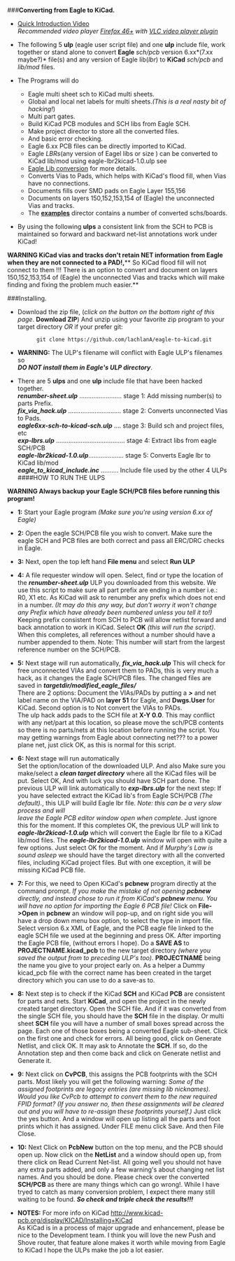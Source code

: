 ###**Converting from Eagle to KiCad.**
*    [Quick Introduction Video](http://cosmosc.com/video/testtital.mp4)  
     *Recommended video player [Firefox 46+](https://www.mozilla.org/en-US/firefox/desktop/) with [VLC video player plugin](http://www.videolan.org/vlc/)*  


* The following 5 **ulp** (eagle user script file) and one **ulp** include file, work together or stand alone to convert **Eagle** *sch/pcb* version 6.xx*(7.xx maybe?)* file(s) and any version of Eagle lib(*lbr*) to **KiCad** *sch/pcb* and *lib/mod* files.  

* The Programs will do
	* Eagle multi sheet sch to KiCad  multi sheets.  
	* Global and local net labels for multi sheets.*(This is a real nasty bit of hacking!*)  
	* Multi part gates.  
	* Build KiCad PCB modules and SCH libs from Eagle SCH.  
	* Make project director to store all the converted files.  
	* And basic error checking.  
	* Eagle 6.xx PCB files can be directly imported to KiCad.  
	* Eagle *LBRs*(any version of Eagel libs or size ) can be converted to KiCad lib/mod using eagle-lbr2kicad-1.0.ulp see  
	* [Eagle Lib conversion]( https://github.com/lachlanA/eagle-to-kicad-libs) for more details.  
	* Converts Vias to Pads, which helps with KiCad's flood fill, when Vias have no connections.  
	* Documents fills over SMD pads on Eagle Layer 155,156  
	* Documents on layers 150,152,153,154 of (Eagle) the unconnected Vias and tracks.  
	* The **[examples](https://github.com/lachlanA/eagle-to-kicad/tree/master/examples)** director contains a number of converted schs/boards.  

* By using the following **ulps**  a consistent link from the SCH to PCB is maintained so forward and backward net-list annotations work under KiCad!  

**WARNING KiCad vias and tracks don't retain NET information from Eagle when they are not connected to a PAD!,**** So KiCad flood fill will not connect to them !!! There is an option to convert and document on layers 150,152,153,154 of (Eagle) the unconnected Vias and tracks which will make finding and fixing the problem much easier.**  


###Installing.
* Download the zip file, (*click on the button on the bottom right of this page*. **Download ZIP**) And unzip using your favorite zip program to your target directory *OR* if your prefer git:

			git clone https://github.com/lachlanA/eagle-to-kicad.git  

* **WARNING:**  The ULP's filename will conflict with Eagle ULP's filenames so  
  ***DO NOT install them in Eagle's ULP directory***.  

* There are 5 **ulps** and one **ulp** include file that have been hacked together.  
***renumber-sheet.ulp*** ........................   stage 1: Add missing number(s) to parts Prefix.  
***fix_via_hack.ulp*** ..............................   stage 2: Converts unconnected Vias to Pads.  
***eagle6xx-sch-to-kicad-sch.ulp*** ....    stage 3: Build sch and project files, etc  
***exp-lbrs.ulp*** .......................................   stage 4: Extract libs from eagle SCH/PCB  
***eagle-lbr2kicad-1.0.ulp***....................  stage 5: Converts Eagle lbr to KiCad lib/mod  
***eagle_to_kicad_include.inc*** ..........  Include file used by the other 4 ULPs  
####HOW TO RUN THE ULPS 
 
 **WARNING Always backup your Eagle SCH/PCB files before running this program!**  
 
* **1:** Start your Eagle program *(Make sure you're using version 6.xx of Eagle)*

* **2:** Open the eagle SCH/PCB file you wish to convert. Make sure the eagle SCH and PCB files are both correct and pass all ERC/DRC checks in Eagle.  

* **3:** Next, open the top left hand **File menu** and select **Run ULP**  

* **4:** A file requester window will open. Select, find or type the location of the ***renumber-sheet.ulp*** ULP you downloaded from this website. We use this script to make sure all part prefix are ending in a number i.e.: R0, X1 etc. As KiCad will ask to renumber any prefix which does not end in a number. *(It may do this any way, but don't worry it won't change any Prefix which have already been numbered unless you tell it to!)*  Keeping prefix consistent from SCH to PCB will allow netlist forward and back annotation to work in KiCad. Select **OK** *(this will run the script)*.  When this completes, all references without a number should have a number appended to them. Note: This number will start from the largest reference number on the SCH/PCB.

* **5:** Next stage will run automatically, ***fix_via_hack.ulp*** This will check for free unconnected VIAs and convert them to PADs,  this is very much a hack, as it changes the Eagle SCH/PCB files. The changed files are saved in ***targetdir/modified_eagle_files/***  
There are 2 options: Document the VIAs/PADs by putting a ***>*** and net label name on the VIA/PAD on **layer 51** for Eagle, and **Dwgs.User** for KiCad. Second option is to Not convert the VIAs to PADs.  
The ulp hack adds pads to the SCH file at **X-Y 0.0**. This may conflict with any net/part at this location, so please move the sch/PCB contents so there is no parts/nets at this location before running the script.
You may getting warnings from Eagle about connecting net??? to a power plane net, just click OK, as this is normal for this script.

* **6:** Next stage will run automatically  
Set the option/location of the downloaded ULP. And also Make sure you make/select a ***clean target directory*** where all the KiCad files will be put. Select OK, And with luck you should have SCH part done. The previous ULP will link automatically to ***exp-lbrs.ulp*** for the  next step: If you have selected extract the KiCad lib's from Eagle SCH/PCB *(The default).*, this  ULP will build  Eagle lbr file.  *Note: this can be a very slow process and will  
leave the Eagle PCB editor window open when complete*. Just ignore this for the moment. If this completes OK, the previous ULP will link to ***eagle-lbr2kicad-1.0.ulp*** which will convert the Eagle lbr file to a KiCad lib/mod files.  The ***eagle-lbr2kicad-1.0.ulp*** window will open with quite a few options. Just select OK for the moment. And if *Murphy's Law  is sound asleep* we should have the target directory with all the converted files, including KiCad project files. But with one exception, it will be missing KiCad PCB file.

* **7:** For this, we need to Open KiCad's **pcbnew** program directly at the command prompt.
 *If you make the mistake of not opening **pcbnew** directly, and instead chose to run it from KiCad's **pcbnew** menu. You will have no option for importing the Eagle 6 PCB file!*  Click on **File->Open** in **pcbnew** an window will pop-up, and on right side you will have a drop down menu box option, to select the type in import file. Select version 6.x  XML  of Eagle, and the PCB eagle file linked to the eagle SCH file we used at the beginning and press OK. After importing the Eagle PCB file, (without errors I hope). Do a **SAVE AS** to **PROJECTNAME.kicad_pcb** to the new target directory *(where you saved the output from to preceding ULP's too).* **PROJECTNAME** being the name you give to your project early on. As a helper a Dummy kicad_pcb file with the correct name has been created in the target directory which you can use to do a save-as to.

* **8:** Next step is to check if the KiCad **SCH** and KiCad **PCB** are consistent for parts and nets.
Start **KiCad**, and open the project in the newly created target directory. Open the SCH file. And if it was converted from the single SCH file, you should have the **SCH** file in the display. Or multi sheet **SCH** file you will have a number of small boxes spread across the page. Each one of those boxes being a converted Eagle sub-sheet. Click on the first one and check for errors. All being good, click on Generate Netlist, and click OK. It may ask to Annotate the **SCH**. If so, do the Annotation step and then come back and click on Generate netlist and Generate it.

* **9:** Next click on **CvPCB**, this assigns the PCB footprints with the SCH parts. Most likely you will get the
following warning: *Some of the assigned footprints are legacy entries (are missing lib nicknames). Would you like CvPcb to attempt to convert them to the new required FPID format? (If you answer no, then these assignments will be cleared out and you will have to re-assign these footprints yourself.)* Just click the yes button. And a window will open up listing all the parts and foot prints which it has assigned. Under FILE menu click Save. And then File Close.

* **10:** Next Click on **PcbNew** button on the top menu, and the PCB should open up.
Now click on the **NetList** and a window should open up, from there click on Read Current Net-list. All going well you should not have any extra parts added, and only a few warning's about changing net list names. And you should be done.  Please check over the converted **SCH/PCB** as there are many things which can go wrong!. While I have tryed to catch as many conversion problem, I expect there many still waiting to be found. ***So check and triple check the results!!!***

* **NOTES:**  For more info on KiCad  http://www.kicad-pcb.org/display/KICAD/Installing+KiCad  
As KiCad is in a process of major upgrade and enhancement, please be nice to the Development team. I think you will love the new Push and Shove router, that feature alone makes it worth while moving from Eagle to KiCad I hope the ULPs make the job a lot easier.




  

